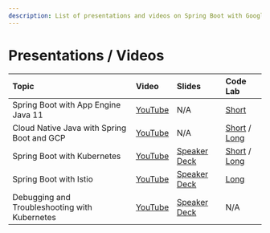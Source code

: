 ```yaml
---
description: List of presentations and videos on Spring Boot with Google Cloud Platform.
---
```


# Presentations / Videos

| Topic | Video | Slides | Code Lab |
| :--- | :--- | :--- | :--- |
| Spring Boot with App Engine Java 11 | [YouTube](https://www.youtube.com/watch?v=qx_T6-EKkBE) | N/A | [Short](https://codelabs.developers.google.com/codelabs/cloud-app-engine-springboot/index.html?index=..%2F..spring#4) |
| Cloud Native Java with Spring Boot and GCP | [YouTube](https://www.youtube.com/watch?v=g9qqEnhU_uU) | N/A | [Short](https://gcplab.me/spring) / [Long](http://bit.ly/spring-gcp-lab) |
| Spring Boot with Kubernetes | [YouTube](https://www.youtube.com/watch?v=kT1vmK0r184) | [Speaker Deck](https://speakerdeck.com/saturnism/2017-jfokus-managing-cloud-native-applications-with-kubernetes-end-to-end) | [Short](https://codelabs.developers.google.com/codelabs/cloud-springboot-kubernetes/index.html?index=..%2F..spring#4) / [Long](https://bit.ly/k8s-lab)  |
| Spring Boot with Istio | [YouTube](https://www.youtube.com/watch?v=AGztKw580yQ) | [Speaker Deck](https://speakerdeck.com/saturnism/making-microservices-micro-with-istio-service-mesh) | [Long](http://bit.ly/istio-lab) |
| Debugging and Troubleshooting with Kubernetes | [YouTube](https://www.youtube.com/watch?v=2hxTTyc6IH8) | [Speaker Deck](https://speakerdeck.com/saturnism/debugging-and-troubleshooting-microservices-in-kubernetes-and-stackdriver) | N/A |

